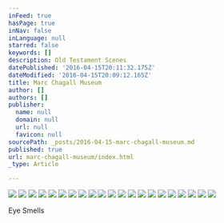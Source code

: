 ```yaml
---
inFeed: true
hasPage: true
inNav: false
inLanguage: null
starred: false
keywords: []
description: Old Testament Scenes
datePublished: '2016-04-15T20:11:32.175Z'
dateModified: '2016-04-15T20:09:12.165Z'
title: Marc Chagall Museum
author: []
authors: []
publisher:
  name: null
  domain: null
  url: null
  favicon: null
sourcePath: _posts/2016-04-15-marc-chagall-museum.md
published: true
url: marc-chagall-museum/index.html
_type: Article

---
```

![](https://the-grid-user-content.s3-us-west-2.amazonaws.com/9c5c6fc4-97f5-4347-9583-4b761581bc2b.jpg)
![](https://the-grid-user-content.s3-us-west-2.amazonaws.com/fda49d5f-b2c9-4d25-a0ae-6143003f56a3.jpg)
![](https://the-grid-user-content.s3-us-west-2.amazonaws.com/c73af4ab-165d-43dc-a0df-5a70c4fcbfea.jpg)
![](https://the-grid-user-content.s3-us-west-2.amazonaws.com/74bca337-171b-4874-bed0-d0b649d04f89.jpg)
![](https://the-grid-user-content.s3-us-west-2.amazonaws.com/27727164-7248-4e5a-bb77-502f50f303d7.jpg)
![](https://the-grid-user-content.s3-us-west-2.amazonaws.com/9a373936-22b8-4f5d-bb80-2898db852ff5.jpg)
![](https://the-grid-user-content.s3-us-west-2.amazonaws.com/27294394-09ac-4911-98c9-5e4b477921d9.jpg)
![](https://the-grid-user-content.s3-us-west-2.amazonaws.com/61d047cc-94f7-4a3f-9772-70f7532ead6f.jpg)
![](https://the-grid-user-content.s3-us-west-2.amazonaws.com/897e0488-38e9-4c66-b00e-e6981e0648bf.jpg)
![](https://the-grid-user-content.s3-us-west-2.amazonaws.com/7e502448-34e4-4b9a-b542-05126219f2e7.jpg)
![](https://the-grid-user-content.s3-us-west-2.amazonaws.com/44912b6f-3c5d-47f6-a5c2-d674f5316571.jpg)
![](https://the-grid-user-content.s3-us-west-2.amazonaws.com/cfcee97a-88bc-4d87-9c4b-32c6d4c1a825.jpg)
![](https://the-grid-user-content.s3-us-west-2.amazonaws.com/5619d77d-2b05-4858-925d-e12cae335e2a.jpg)
![](https://the-grid-user-content.s3-us-west-2.amazonaws.com/f064afcb-8905-4699-a72d-14946dcdc27d.jpg)
![](https://the-grid-user-content.s3-us-west-2.amazonaws.com/ab32bbac-c3c4-4dd2-aa8c-7c044f62bcd5.jpg)
![](https://the-grid-user-content.s3-us-west-2.amazonaws.com/89fa9495-24ec-4229-bcb0-084cb2dc4233.jpg)
![](https://the-grid-user-content.s3-us-west-2.amazonaws.com/91216194-f5bf-4950-8d3c-553aaa402e32.jpg)
![](https://the-grid-user-content.s3-us-west-2.amazonaws.com/3d157737-996b-4e7b-9514-1502f122714b.jpg)
![](https://the-grid-user-content.s3-us-west-2.amazonaws.com/2a64ad3b-c1f4-478d-a70d-35cff6e3143d.jpg)
![](https://the-grid-user-content.s3-us-west-2.amazonaws.com/85b9de75-9c39-4750-938c-1590fc030b07.jpg)
![](https://the-grid-user-content.s3-us-west-2.amazonaws.com/9675bd71-c765-4385-af2e-dd268d191f0c.jpg)

Eye Smells